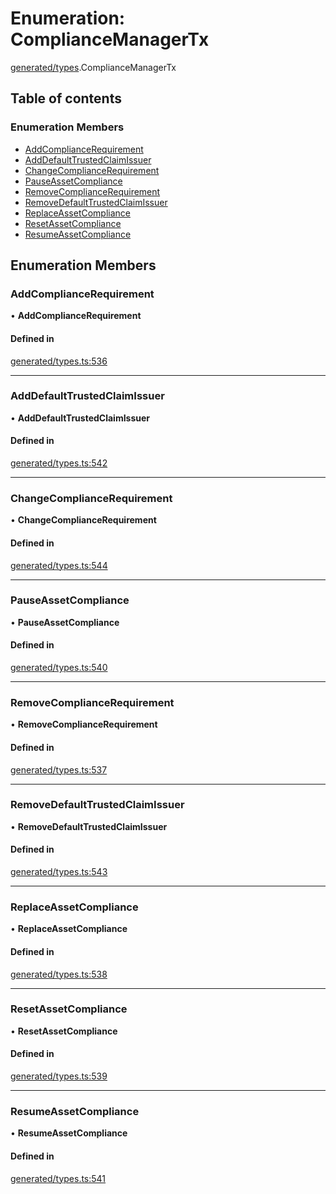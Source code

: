 # Enumeration: ComplianceManagerTx

[generated/types](../wiki/generated.types).ComplianceManagerTx

## Table of contents

### Enumeration Members

- [AddComplianceRequirement](../wiki/generated.types.ComplianceManagerTx#addcompliancerequirement)
- [AddDefaultTrustedClaimIssuer](../wiki/generated.types.ComplianceManagerTx#adddefaulttrustedclaimissuer)
- [ChangeComplianceRequirement](../wiki/generated.types.ComplianceManagerTx#changecompliancerequirement)
- [PauseAssetCompliance](../wiki/generated.types.ComplianceManagerTx#pauseassetcompliance)
- [RemoveComplianceRequirement](../wiki/generated.types.ComplianceManagerTx#removecompliancerequirement)
- [RemoveDefaultTrustedClaimIssuer](../wiki/generated.types.ComplianceManagerTx#removedefaulttrustedclaimissuer)
- [ReplaceAssetCompliance](../wiki/generated.types.ComplianceManagerTx#replaceassetcompliance)
- [ResetAssetCompliance](../wiki/generated.types.ComplianceManagerTx#resetassetcompliance)
- [ResumeAssetCompliance](../wiki/generated.types.ComplianceManagerTx#resumeassetcompliance)

## Enumeration Members

### AddComplianceRequirement

• **AddComplianceRequirement**

#### Defined in

[generated/types.ts:536](https://github.com/PolymathNetwork/polymesh-sdk/blob/299ce247/src/generated/types.ts#L536)

___

### AddDefaultTrustedClaimIssuer

• **AddDefaultTrustedClaimIssuer**

#### Defined in

[generated/types.ts:542](https://github.com/PolymathNetwork/polymesh-sdk/blob/299ce247/src/generated/types.ts#L542)

___

### ChangeComplianceRequirement

• **ChangeComplianceRequirement**

#### Defined in

[generated/types.ts:544](https://github.com/PolymathNetwork/polymesh-sdk/blob/299ce247/src/generated/types.ts#L544)

___

### PauseAssetCompliance

• **PauseAssetCompliance**

#### Defined in

[generated/types.ts:540](https://github.com/PolymathNetwork/polymesh-sdk/blob/299ce247/src/generated/types.ts#L540)

___

### RemoveComplianceRequirement

• **RemoveComplianceRequirement**

#### Defined in

[generated/types.ts:537](https://github.com/PolymathNetwork/polymesh-sdk/blob/299ce247/src/generated/types.ts#L537)

___

### RemoveDefaultTrustedClaimIssuer

• **RemoveDefaultTrustedClaimIssuer**

#### Defined in

[generated/types.ts:543](https://github.com/PolymathNetwork/polymesh-sdk/blob/299ce247/src/generated/types.ts#L543)

___

### ReplaceAssetCompliance

• **ReplaceAssetCompliance**

#### Defined in

[generated/types.ts:538](https://github.com/PolymathNetwork/polymesh-sdk/blob/299ce247/src/generated/types.ts#L538)

___

### ResetAssetCompliance

• **ResetAssetCompliance**

#### Defined in

[generated/types.ts:539](https://github.com/PolymathNetwork/polymesh-sdk/blob/299ce247/src/generated/types.ts#L539)

___

### ResumeAssetCompliance

• **ResumeAssetCompliance**

#### Defined in

[generated/types.ts:541](https://github.com/PolymathNetwork/polymesh-sdk/blob/299ce247/src/generated/types.ts#L541)
